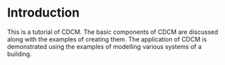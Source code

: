 # Introduction

This is a tutorial of CDCM. The basic components of CDCM are discussed along
with the examples of creating them. The application of CDCM
is demonstrated using the examples of modelling various systems of a building.

```{tableofcontents}
```
